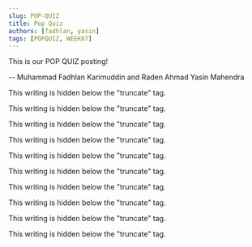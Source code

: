 ```yaml
---
slug: POP-QUIZ
title: Pop Quiz
authors: [fadhlan, yasin]
tags: [POPQUIZ, WEEK07]
---
```


This is our POP QUIZ posting!

-- Muhammad Fadhlan Karimuddin and Raden Ahmad Yasin Mahendra

<!--truncate-->

This writing is hidden below the "truncate" tag.

This writing is hidden below the "truncate" tag.

This writing is hidden below the "truncate" tag.

This writing is hidden below the "truncate" tag.

This writing is hidden below the "truncate" tag.

This writing is hidden below the "truncate" tag.

This writing is hidden below the "truncate" tag.

This writing is hidden below the "truncate" tag.

This writing is hidden below the "truncate" tag.

This writing is hidden below the "truncate" tag.
